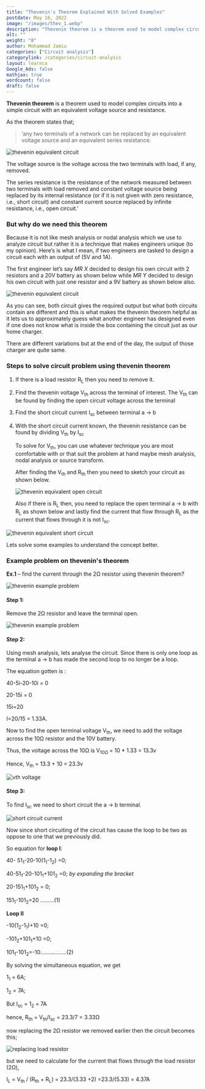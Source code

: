 ```yaml
---
title: "Thevenin's Theorem Explained With Solved Examples"
postdate: May 16, 2022
image: "/images/thev_1.webp"
description: "Thevenin theorem is a theorem used to model complex circuits into a simple circuit with an equivalent voltage source and resistance."
alt: ""
weight: "8"
author: Mohammad Jamiu
categories: ["Circuit analysis"]
categorylink: /categories/circuit-analysis
layout: learnca
Google_Ads: false
mathjax: true
wordcount: false
draft: false
---
```


**Thevenin theorem** is a theorem used to model complex circuits into a simple circuit with an equivalent voltage source and resistance.

As the theorem states that;

> ‘any two terminals of a network can be replaced by an equivalent voltage source and an equivalent series resistance.

<img loading="lazy" src="/images/thev_1.webp" alt="thevenin equivalent circuit">

The voltage source is the voltage across the two terminals with load, if any, removed.

The series resistance is the resistance of the network measured between two terminals with load removed and constant voltage source being replaced by its internal resistance (or if it is not given with zero resistance, i.e., short circuit) and constant current source replaced by infinite resistance, i.e., open circuit.’

### But why do we need this theorem

Because it is not like mesh analysis or nodal analysis which we use to analyze circuit but rather it is a technique that makes engineers unique (to my opinion). Here’s is what I mean, if two engineers are tasked to design a circuit each with an output of (5V and 1A).

The first engineer let’s say _MR X_ decided to design his own circuit with 2 resistors and a 20V battery as shown below while _MR Y_ decided to design his own circuit with just one resistor and a 9V battery as shown below also.

<img loading="lazy" src="/images/thev_8.webp" alt="thevenin equivalent circuit">

As you can see, both circuit gives the required output but what both circuits contain are different and this is what makes the thevenin theorem helpful as it lets us to approximately guess what another engineer has designed even if one does not know what is inside the box containing the circuit just as our home charger.

There are different variations but at the end of the day, the output of those charger are quite same.

### Steps to solve circuit problem using thevenin theorem

1. If there is a load resistor R<sub>L</sub> then you need to remove it.
2. Find the thevenin voltage V<sub>th</sub> across the terminal of interest. The V<sub>th</sub> can be found by finding the open circuit voltage across the terminal
3. Find the short circuit current I<sub>sc</sub> between terminal a &#8594; b
4. With the short circuit current known, the thevenin resistance can be found by dividing V<sub>th</sub> by I<sub>sc</sub>

   To solve for V<sub>th</sub>, you can use whatever technique you are most comfortable with or that suit the problem at hand maybe mesh analysis, nodal analysis or source transform.

   After finding the V<sub>th</sub> and R<sub>th</sub> then you need to sketch your circuit as shown below.

   <img loading="lazy" src="/images/thev_9.webp" alt="thevenin equivalent open circuit">

   Also if there is R<sub>L</sub> then, you need to replace the open terminal a &#8594; b with R<sub>L</sub> as shown below and lastly find the current that flow through R<sub>L</sub> as the current that flows through it is not I<sub>sc</sub>.

<img loading="lazy" src="/images/thev_10.webp" alt="thevenin equivalent short circuit">

Lets solve some examples to understand the concept better.

### Example problem on thevenin's theorem

**Ex.1** – find the current through the 2&#8486; resistor using thevenin theorem?

<img loading="lazy" src="/images/thev_7.webp" alt="thevenin example problem">

#### Step 1:

Remove the 2&#8486; resistor and leave the terminal open.

<img loading="lazy" src="/images/thev_4.webp" alt="thevenin example problem">
 
#### Step 2:

Using mesh analysis, lets analyse the circuit.
Since there is only one loop as the terminal a &#8594; b has made the second loop to no longer be a loop.

The equation gotten is :

40-5i-20-10i = 0

20-15i = 0

15i=20

I=20/15 = 1.33A.

Now to find the open terminal voltage V<sub>th</sub>, we need to add the voltage across the 10&#8486; resistor and the 10V battery.

Thus, the voltage across the 10&#8486; is V<sub>10&#8486;</sub> = 10 \* 1.33 = 13.3v

Hence, V<sub>th</sub> = 13.3 + 10 = 23.3v

<img loading="lazy" src="/images/thev_6 (1)_1.jpg" alt="vth voltage">

#### Step 3:

To find I<sub>sc</sub> we need to short circuit the a &#8594; b terminal.

<img loading="lazy" src="/images/thev_5 (1)_1.jpg" alt="short circuit current">

Now since short circuiting of the circuit has cause the loop to be two as oppose to one that we previously did.

So equation for **loop I**:

40- 51<sub>1</sub>-20-10(1<sub>1</sub>-1<sub>2</sub>) =0;

40-51<sub>1</sub>-20-101<sub>1</sub>+101<sub>2</sub> =0; _by expanding the bracket_

20-151<sub>1</sub>+101<sub>2</sub> = 0;

151<sub>1</sub>-101<sub>2</sub>=20 ………(1)

**Loop II**

-10(1<sub>2</sub>-1<sub>1</sub>)+10 =0;

-101<sub>2</sub>+101<sub>1</sub>+10 =0;

101<sub>1</sub>-101<sub>2</sub>=-10……………..(2)

By solving the simultaneous equation, we get

1<sub>1</sub> = 6A;

1<sub>2</sub> = 7A;

But I<sub>sc</sub> = 1<sub>2</sub> = 7A

hence, R<sub>th</sub> = V<sub>th</sub>/I<sub>sc</sub> = 23.3/7 = 3.33&#8486;

now replacing the 2&#8486; resistor we removed earlier then the circuit becomes this;

<img loading="lazy" src="/images/thev_3.webp" alt="replacing load resistor">

but we need to calculate for the current that flows through the load resistor (2&#8486;),

I<sub>L</sub> = V<sub>th</sub> / (R<sub>th</sub> + R<sub>L</sub>) = 23.3/(3.33 +2) =23.3/(5.33) = 4.37A
